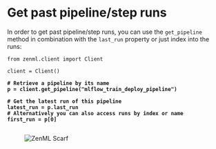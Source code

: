 # Get past pipeline/step runs

In order to get past pipeline/step runs, you can use the `get_pipeline` method
in combination with the `last_run` property or just index into the runs:

<pre class="language-python"><code class="lang-python">from zenml.client import Client

client = Client()
<strong>
</strong><strong># Retrieve a pipeline by its name
</strong><strong>p = client.get_pipeline("mlflow_train_deploy_pipeline")
</strong><strong>
</strong><strong># Get the latest run of this pipeline
</strong><strong>latest_run = p.last_run
</strong><strong># Alternatively you can also access runs by index or name
</strong><strong>first_run = p[0]
</strong><strong>
</strong></code></pre>
<!-- For scarf -->
<figure><img alt="ZenML Scarf" referrerpolicy="no-referrer-when-downgrade" src="https://static.scarf.sh/a.png?x-pxid=f0b4f458-0a54-4fcd-aa95-d5ee424815bc" /></figure>


